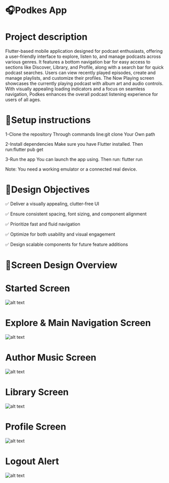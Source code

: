 # 🎧Podkes App

# Project description

Flutter-based mobile application designed for podcast enthusiasts, offering a user-friendly interface to explore, listen to, and manage podcasts across various genres. It features a bottom navigation bar for easy access to sections like Discover, Library, and Profile, along with a search bar for quick podcast searches. Users can view recently played episodes, create and manage playlists, and customize their profiles. The Now Playing screen showcases the currently playing podcast with album art and audio controls. With visually appealing loading indicators and a focus on seamless navigation, Podkes enhances the overall podcast listening experience for users of all ages.


# 🎨Setup instructions

1-Clone the repository Through commands line:git clone Your Own path

2-Install dependencies Make sure you have Flutter installed. Then run:flutter pub get

3-Run the app You can launch the app using. Then run: flutter run

Note: You need a working emulator or a connected real device.


# 🎯Design Objectives

✅ Deliver a visually appealing, clutter-free UI

✅ Ensure consistent spacing, font sizing, and component alignment

✅ Prioritize fast and fluid navigation

✅ Optimize for both usability and visual engagement

✅ Design scalable components for future feature additions




 # 📱Screen Design Overview
 

# Started Screen
![alt text](ScreenShout/image1.png)



# Explore  & Main Navigation Screen

![alt text](ScreenShout/image2.png)


# Author Music Screen

![alt text](ScreenShout/image3.png)


# Library Screen


![alt text](ScreenShout/image4.png)

# Profile  Screen

![alt text](ScreenShout/image5.png)

# Logout  Alert

![alt text](ScreenShout/image6.png)
